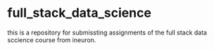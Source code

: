 # full_stack_data_science
 this is a repository for submissting assignments of the full stack data sccience course from ineuron.
